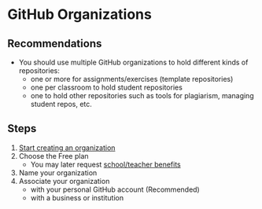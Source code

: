 # GitHub Organizations

## Recommendations
* You should use multiple GitHub organizations to hold different kinds of repositories:
    * one or more for assignments/exercises (template repositories)
    * one per classroom to hold student repositories
    * one to hold other repositories such as tools for plagiarism, managing student repos, etc.

## Steps
1. [Start creating an organization](https://help.github.com/en/github/setting-up-and-managing-organizations-and-teams/creating-a-new-organization-from-scratch)
2. Choose the Free plan
    * You may later request [school/teacher benefits](https://education.github.com/benefits/offers) 
2. Name your organization
3. Associate your organization
    *  with your personal GitHub account (Recommended)
    *  with a business or institution